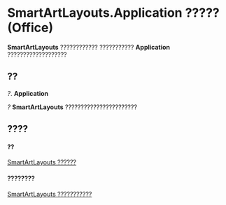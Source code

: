 
# SmartArtLayouts.Application ????? (Office)

 **SmartArtLayouts** ???????????? ??????????? **Application** ???????????????????


## ??

 _?_. **Application**

 _?_ **SmartArtLayouts** ???????????????????????


## ????


#### ??


[SmartArtLayouts ??????](25e33439-fb5e-01d7-1b85-01884a42ba68.md)
#### ????????


[SmartArtLayouts ???????????](http://msdn.microsoft.com/library/29154639-17b7-7999-a9e1-b16cf9b2ada6%28Office.15%29.aspx)